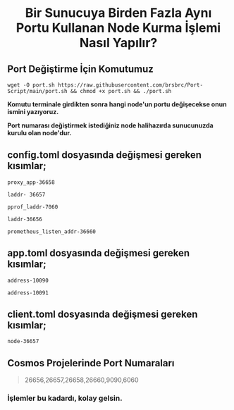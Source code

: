 <h1 align="center">Bir Sunucuya Birden Fazla Aynı Portu Kullanan Node Kurma İşlemi Nasıl Yapılır?</h1>

## Port Değiştirme İçin Komutumuz

```
wget -O port.sh https://raw.githubusercontent.com/brsbrc/Port-Script/main/port.sh && chmod +x port.sh && ./port.sh
```

**Komutu terminale girdikten sonra hangi node'un portu değişecekse onun ismini yazıyoruz.**

**Port numarası değiştirmek istediğiniz node halihazırda sunucunuzda kurulu olan node'dur.**

## config.toml dosyasında değişmesi gereken kısımlar;

```
proxy_app-36658

laddr- 36657 

pprof_laddr-7060

laddr-36656

prometheus_listen_addr-36660
```

## app.toml dosyasında değişmesi gereken kısımlar;

```
address-10090

address-10091
```

## client.toml dosyasında değişmesi gereken kısımlar;

```
node-36657
```
## Cosmos Projelerinde Port Numaraları

> 26656,26657,26658,26660,9090,6060


### İşlemler bu kadardı, kolay gelsin.
